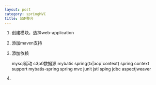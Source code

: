```yaml
---
layout: post
category: springMVC
title: SSM整合
---
```

1. 创建模块，选择web-application

2. 添加maven支持

3. 添加依赖

    mysql驱动
    c3p0数据源
    mybatis
    spring(tx|aop|context)
    spring context support
    mybatis-spring
    spring mvc
    junit
    jstl
    sping jdbc
    aspectjweaver
    
4. 